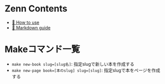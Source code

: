 # Zenn Contents

* [📘 How to use](https://zenn.dev/zenn/articles/zenn-cli-guide)
* [📘 Markdown guide](https://zenn.dev/zenn/articles/markdown-guide)

# Makeコマンド一覧
- `make new-book slug=[slug名]`: 指定slugで新しい本を作成する
- `make new-page book=[本のslug] slug=[slug]`: 指定slugで本をページを作成する
